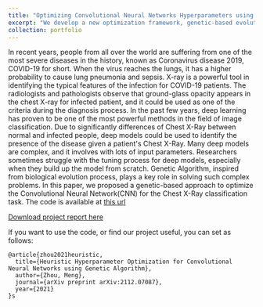 ```yaml
---
title: "Optimizing Convolutional Neural Networks Hyperparameters using Genetic Algorithm"
excerpt: "We develop a new optimization framework, genetic-based evolutionary strategy, to optimize the convolutional neural networks architecture for the Chest X-Ray classification task.<br/><img src='/images/heuristic_cover.png'>"
collection: portfolio
---
```


In recent years, people from all over the world are suffering from one of the most severe diseases in the history, known as Coronavirus disease 2019, COVID-19 for short. When the virus reaches the lungs, it has a higher probability to cause lung pneumonia and sepsis. X-ray is a powerful tool in identifying the typical features of the infection for COVID-19 patients. The radiologists and pathologists observe that ground-glass opacity appears in the chest X-ray for infected patient, and it could be used as one of the criteria during the diagnosis process. In the past few years, deep learning has proven to be one of the most powerful methods in the field of image classification. Due to significantly differences of Chest X-Ray between normal and infected people, deep models could be used to identify the presence of the disease given a patient's Chest X-Ray. Many deep models are complex, and it involves with lots of input parameters. Researchers sometimes struggle with the tuning process for deep models, especially when they build up the model from scratch. Genetic Algorithm, inspired from biological evolution process, plays a key role in solving such complex problems. In this paper, we proposed a genetic-based approach to optimize the Convolutional Neural Network(CNN) for the Chest X-Ray classification task. The code is available at [this url](https://github.com/simonZhou86/EvolutionaryComputing)

[Download project report here](http://simonZhou86.github.io/files/heuristic_optimize_CNN.pdf)

If you want to use the code, or find our project useful, you can set as follows:

```{bibtex}
@article{zhou2021heuristic,
  title={Heuristic Hyperparameter Optimization for Convolutional Neural Networks using Genetic Algorithm},
  author={Zhou, Meng},
  journal={arXiv preprint arXiv:2112.07087},
  year={2021}
}s
```